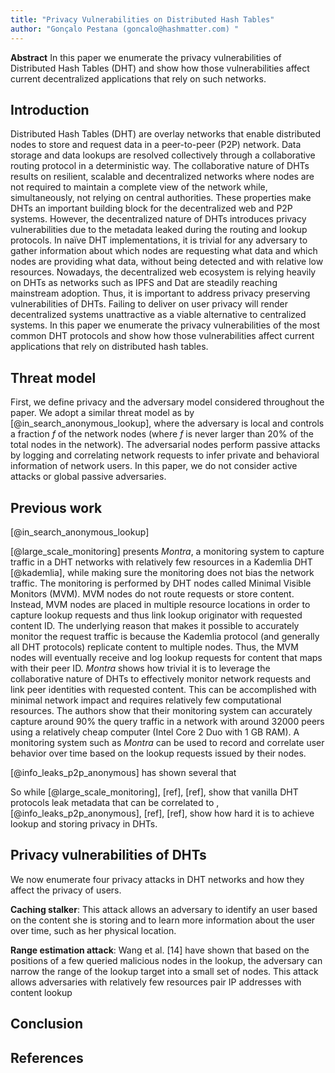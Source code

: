 ```yaml
---
title: "Privacy Vulnerabilities on Distributed Hash Tables"
author: "Gonçalo Pestana (goncalo@hashmatter.com) "
---
```



**Abstract** In this paper we enumerate the privacy vulnerabilities of Distributed Hash Tables (DHT) and show how those vulnerabilities affect current decentralized applications that rely on such networks.

## Introduction

Distributed Hash Tables (DHT) are overlay networks that enable distributed nodes to store and request data in a peer-to-peer (P2P) network. Data storage and data lookups are resolved collectively through a collaborative routing protocol in a deterministic way. The collaborative nature of DHTs results on resilient, scalable and decentralized networks where nodes are not required to maintain a complete view of the network while, simultaneously, not relying on central authorities. These properties make DHTs an important building block for the decentralized web and P2P systems. However, the decentralized nature of DHTs introduces privacy vulnerabilities due to the metadata leaked during the routing and lookup protocols. In naïve DHT implementations, it is trivial for any adversary to gather information about which nodes are requesting what data and which nodes are providing what data, without being detected and with relative low resources. Nowadays, the decentralized web ecosystem is relying heavily on DHTs as networks such as IPFS and Dat are steadily reaching mainstream adoption. Thus, it is important to address privacy preserving vulnerabilities of DHTs. Failing to deliver on user privacy will render decentralized systems unattractive as a viable alternative to centralized systems.  In this paper we enumerate the privacy vulnerabilities of the most common DHT protocols and show how those vulnerabilities affect current applications that rely on distributed hash tables.

## Threat model

First, we define privacy and the adversary model considered throughout the paper. We adopt a similar threat model as by [@in_search_anonymous_lookup], where the adversary is local and controls a fraction *f* of the network nodes (where *f* is never larger than 20% of the total nodes in the network). The adversarial nodes perform passive attacks by logging and correlating network requests to infer private and behavioral information of network users. In this paper, we do not consider active attacks or global passive adversaries.  

## Previous work

[@in_search_anonymous_lookup] 

[@large_scale_monitoring] presents *Montra*, a monitoring system to capture traffic in a DHT networks with relatively few resources in a Kademlia DHT [@kademlia], while making sure the monitoring does not bias the network traffic. The monitoring is performed by DHT nodes called Minimal Visible Monitors (MVM). MVM nodes do not route requests or store content. Instead, MVM nodes are placed in multiple resource locations in order to capture lookup requests and thus link lookup originator with requested content ID. The underlying reason that makes it possible to accurately monitor the request traffic is because the Kademlia protocol (and generally all DHT protocols) replicate content to multiple nodes. Thus, the MVM nodes will eventually receive and log lookup requests for content that maps with their peer ID. *Montra* shows how trivial it is to leverage the collaborative nature of DHTs to effectively monitor network requests and link peer identities with requested content. This can be accomplished with minimal network impact and requires relatively few computational resources. The authors show that their monitoring system can accurately capture around 90% the query traffic in a network with around 32000 peers using a relatively cheap computer (Intel Core 2 Duo with 1 GB RAM). A monitoring system such as *Montra* can be used to record and correlate user behavior over time based on the lookup requests issued by their nodes.  

[@info_leaks_p2p_anonymous] has shown several that 

So while [@large_scale_monitoring], [ref], [ref], show that vanilla DHT protocols leak metadata that can be correlated to , [@info_leaks_p2p_anonymous], [ref], [ref], show how hard it is to achieve lookup and storing privacy in DHTs.

## Privacy vulnerabilities of DHTs

We now enumerate four privacy attacks in DHT networks and how they affect the privacy of users.

**Caching stalker**: This attack allows an adversary to identify an user based on the content she is storing and to learn more information about the user over time, such as her physical location. 

**Range estimation attack**: Wang et al. [14] have shown that based on the positions of a few queried malicious nodes in the lookup, the adversary can narrow the range of the lookup target into a small set of nodes. This attack allows adversaries with relatively few resources pair IP addresses with content lookup



## Conclusion

## References


